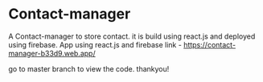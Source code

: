 # Contact-manager
A Contact-manager to store contact. it is build using react.js and deployed using firebase.
App using react.js and firebase link - https://contact-manager-b33d9.web.app/

go to master branch to view the code. thankyou!
